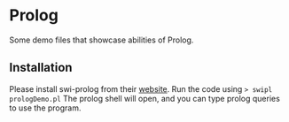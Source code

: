 # Prolog
Some demo files that showcase abilities of Prolog.

## Installation
Please install swi-prolog from their [website](https://www.swi-prolog.org). Run the code using `> swipl prologDemo.pl`
The prolog shell will open, and you can type prolog queries to use the program.
